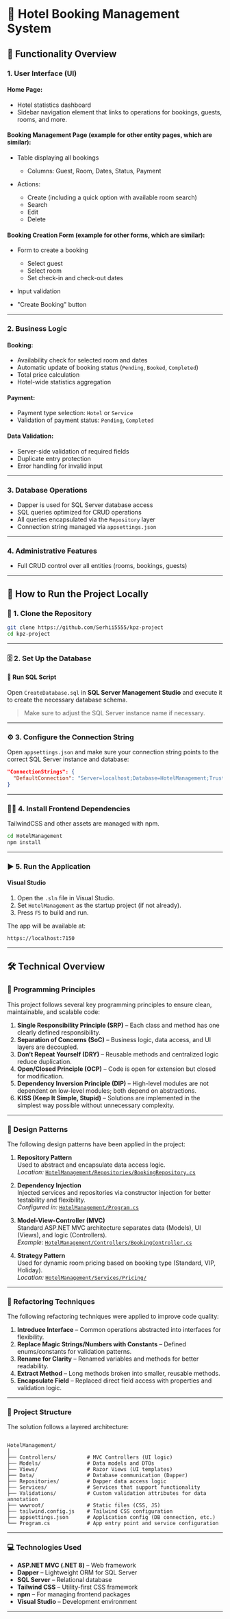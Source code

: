# 🏨 Hotel Booking Management System

## 🎯 Functionality Overview

### 1. User Interface (UI)

#### Home Page:

* Hotel statistics dashboard
* Sidebar navigation element that links to operations for bookings, guests, rooms, and more.

#### Booking Management Page (example for other entity pages, which are similar):

* Table displaying all bookings

  * Columns: Guest, Room, Dates, Status, Payment
* Actions:

  * Create (including a quick option with available room search)
  * Search
  * Edit
  * Delete

#### Booking Creation Form (example for other forms, which are similar):

* Form to create a booking

  * Select guest
  * Select room
  * Set check-in and check-out dates
* Input validation
* "Create Booking" button

---

### 2. Business Logic

#### Booking:

* Availability check for selected room and dates
* Automatic update of booking status (`Pending`, `Booked`, `Completed`)
* Total price calculation
* Hotel-wide statistics aggregation

#### Payment:

* Payment type selection: `Hotel` or `Service`
* Validation of payment status: `Pending`, `Completed`

#### Data Validation:

* Server-side validation of required fields
* Duplicate entry protection
* Error handling for invalid input

---

### 3. Database Operations

* Dapper is used for SQL Server database access
* SQL queries optimized for CRUD operations
* All queries encapsulated via the `Repository` layer
* Connection string managed via `appsettings.json`

---

### 4. Administrative Features

* Full CRUD control over all entities (rooms, bookings, guests)

---

## 🚀 How to Run the Project Locally

### 🧾 1. Clone the Repository

```bash
git clone https://github.com/Serhii5555/kpz-project
cd kpz-project
````

---

### 🗄️ 2. Set Up the Database

#### 📄 Run SQL Script

Open `CreateDatabase.sql` in **SQL Server Management Studio** and execute it to create the necessary database schema.

> Make sure to adjust the SQL Server instance name if necessary.

---

### ⚙️ 3. Configure the Connection String

Open `appsettings.json` and make sure your connection string points to the correct SQL Server instance and database:

```json
"ConnectionStrings": {
  "DefaultConnection": "Server=localhost;Database=HotelManagement;Trusted_Connection=True;"
}
```

---

### 🧑‍💻 4. Install Frontend Dependencies

TailwindCSS and other assets are managed with npm.

```bash
cd HotelManagement
npm install
```

---

### ▶️ 5. Run the Application

#### Visual Studio

1. Open the `.sln` file in Visual Studio.
2. Set `HotelManagement` as the startup project (if not already).
3. Press `F5` to build and run.

The app will be available at:

```
https://localhost:7150
```

---

## 🛠️ Technical Overview

### 📌 Programming Principles

This project follows several key programming principles to ensure clean, maintainable, and scalable code:

1. **Single Responsibility Principle (SRP)** – Each class and method has one clearly defined responsibility.
2. **Separation of Concerns (SoC)** – Business logic, data access, and UI layers are decoupled.
3. **Don’t Repeat Yourself (DRY)** – Reusable methods and centralized logic reduce duplication.
4. **Open/Closed Principle (OCP)** – Code is open for extension but closed for modification.
5. **Dependency Inversion Principle (DIP)** – High-level modules are not dependent on low-level modules; both depend on abstractions.
6. **KISS (Keep It Simple, Stupid)** – Solutions are implemented in the simplest way possible without unnecessary complexity.

---

### 🧠 Design Patterns

The following design patterns have been applied in the project:

1. **Repository Pattern**  
   Used to abstract and encapsulate data access logic.  
   _Location:_ [`HotelManagement/Repositories/BookingRepository.cs`](./HotelManagement/Repositories/BookingRepository.cs)

2. **Dependency Injection**  
   Injected services and repositories via constructor injection for better testability and flexibility.  
   _Configured in:_ [`HotelManagement/Program.cs`](./HotelManagement/Program.cs)

3. **Model-View-Controller (MVC)**  
   Standard ASP.NET MVC architecture separates data (Models), UI (Views), and logic (Controllers).  
   _Example:_ [`HotelManagement/Controllers/BookingController.cs`](./HotelManagement/Controllers/BookingController.cs)

4. **Strategy Pattern**  
   Used for dynamic room pricing based on booking type (Standard, VIP, Holiday).  
   _Location:_ [`HotelManagement/Services/Pricing/`](./HotelManagement/Services/Pricing/)

---

### 🔄 Refactoring Techniques

The following refactoring techniques were applied to improve code quality:

1. **Introduce Interface** – Common operations abstracted into interfaces for flexibility.
2. **Replace Magic Strings/Numbers with Constants** – Defined enums/constants for validation patterns.
3. **Rename for Clarity** – Renamed variables and methods for better readability.
4. **Extract Method** – Long methods broken into smaller, reusable methods.
5. **Encapsulate Field** – Replaced direct field access with properties and validation logic.

---

### 🧱 Project Structure

The solution follows a layered architecture:

```

HotelManagement/
│
├── Controllers/          # MVC Controllers (UI logic)
├── Models/               # Data models and DTOs
├── Views/                # Razor Views (UI templates)
├── Data/                 # Database communication (Dapper)
├── Repositories/         # Dapper data access logic
├── Services/             # Services that support functionality
├── Validations/          # Custom validation attributes for data annotation
├── wwwroot/              # Static files (CSS, JS)
├── tailwind.config.js    # Tailwind CSS configuration
├── appsettings.json      # Application config (DB connection, etc.)
└── Program.cs            # App entry point and service configuration

```

---

### 💻 Technologies Used

- **ASP.NET MVC (.NET 8)** – Web framework
- **Dapper** – Lightweight ORM for SQL Server
- **SQL Server** – Relational database
- **Tailwind CSS** – Utility-first CSS framework
- **npm** – For managing frontend packages
- **Visual Studio** – Development environment

---

